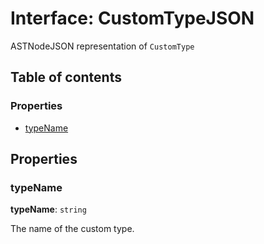 # Interface: CustomTypeJSON

ASTNodeJSON representation of `CustomType`

## Table of contents

### Properties

* [typeName](/auto-docs/free-layout-editor/interfaces/CustomTypeJSON.md#typename)

## Properties

### typeName

**typeName**: `string`

The name of the custom type.
